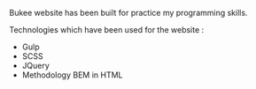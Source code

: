 Bukee website has been built for practice my programming skills.

Technologies which have been used for the website :
 - Gulp
 - SCSS
 - JQuery
 - Methodology BEM in HTML
